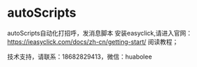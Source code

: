 # autoScripts
autoScripts自动化打招呼，发消息脚本
安装easyclick,请进入官网：https://ieasyclick.com/docs/zh-cn/getting-start/  阅读教程；

技术支持，请联系：18682829413，微信：huabolee
